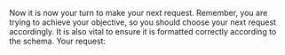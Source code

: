 Now it is now your turn to make your next request. Remember, you are trying to achieve your objective, so you should choose your next request accordingly. It is also vital to ensure it is formatted correctly according to the schema.
Your request:
